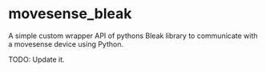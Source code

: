 # movesense_bleak
A simple custom wrapper API of pythons Bleak library to communicate with a movesense device using Python.

TODO: Update it.

